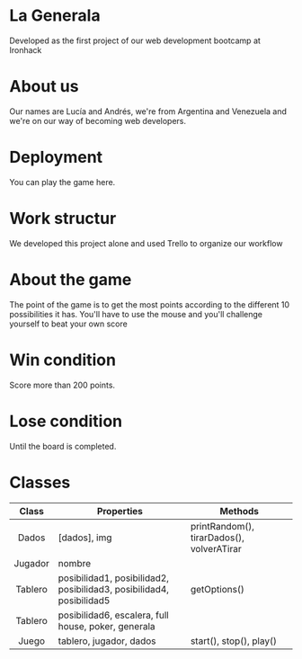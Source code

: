 # La Generala

Developed as the first project of our web development bootcamp at Ironhack

# About us

Our names are Lucía and Andrés, we're from Argentina and Venezuela and we're on our way of becoming web developers.

# Deployment

You can play the game here.

# Work structur

We developed this project alone and used Trello to organize our workflow

# About the game

The point of the game is to get the most points according to the different 10 possibilities it has. You'll have to use the mouse and you'll challenge yourself to beat your own score

# Win condition

Score more than 200 points.

# Lose condition

Until the board is completed.

# Classes

|  Class  | Properties                                                           | Methods                                   |
| :-----: | -------------------------------------------------------------------- | ----------------------------------------- |
|  Dados  | [dados], img                                                         | printRandom(), tirarDados(), volverATirar |
| Jugador | nombre                                                               |                                           |
| Tablero | posibilidad1, posibilidad2, posibilidad3, posibilidad4, posibilidad5 | getOptions()                              |
| Tablero | posibilidad6, escalera, full house, poker, generala                  |                                           |
|  Juego  | tablero, jugador, dados                                              | start(), stop(), play()                   |
